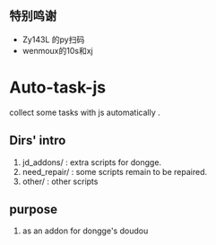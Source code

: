 ## 特别鸣谢
- Zy143L 的py扫码
- wenmoux的10s和xj
# Auto-task-js
collect some tasks with js automatically .
## Dirs' intro
1. jd_addons/ : extra scripts for dongge.
2. need_repair/ : some scripts remain to be repaired.
3. other/ : other scripts
## purpose
1. as an addon for dongge's doudou

